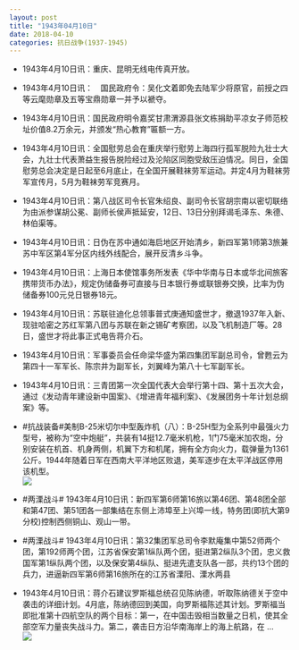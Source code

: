 ```yaml
---
layout: post
title: "1943年04月10日"
date: 2018-04-10
categories: 抗日战争(1937-1945)
---
```


<meta name="referrer" content="no-referrer" />

- 1943年4月10日讯：重庆、昆明无线电传真开放。 

- 1943年4月10日讯：　国民政府令：吴化文着即免去陆军少将原官，前授之四等云麾勋章及五等宝鼎勋章一并予以褫夺。 

- 1943年4月10日讯：国民政府明令嘉奖甘肃渭源县张文栋捐助平凉女子师范校址价值8.2万余元，并颁发“热心教育”匾额一方。 

- 1943年4月10日讯：全国慰劳总会在重庆举行慰劳上海四行孤军脱险九壮士大会，九壮士代表萧益生报告脱险经过及沦陷区同胞受敌压迫情况。同日，全国慰劳总会决定是日起至6月底止，在全国开展鞋袜劳军运动。并定4月为鞋袜劳军宣传月，5月为鞋袜劳军竞赛月。 

- 1943年4月10日讯：第八战区司令长官朱绍良、副司令长官胡宗南以密切联络为由派参谋胡公冕、副师长侯声抵延安，12日、13日分别拜谒毛泽东、朱德、林伯渠等。 

- 1943年4月10日讯：日伪在苏中通如海启地区开始清乡，新四军第1师第3旅兼苏中军区第4军分区内线外线配合，展开反清乡斗争。 

- 1943年4月10日讯：上海日本使馆事务所发表《华中华南与日本或华北间旅客携带货币办法》，规定伪储备券可直接与日本银行券或联银券交换，比率为伪储备券100元兑日银券18元。 

- 1943年4月10日讯：苏联驻迪化总领事普式庚通知盛世才，撤退1937年入新、现驻哈密之苏红军第八团与苏联在新之锡矿考察团，以及飞机制造厂等。28日，盛世才将此事正式电告蒋介石。 

- 1943年4月10日讯：军事委员会任命梁华盛为第四集团军副总司令，曾甦云为第四十一军军长、陈宗井为副军长，刘翼峰为第八十七军副军长。 

- 1943年4月10日讯：三青团第一次全国代表大会举行第十四、第十五次大会，通过《发动青年建设新中国案》、《增进青年福利案》、《发展团务十年计划总纲案》等。 

- #抗战装备#美制B-25米切尔中型轰炸机（八）：B-25H型为全系列中最强火力型号，被称为“空中炮艇”，共装有14挺12.7毫米机枪，1门75毫米加农炮，分别安装在机首、机身两侧，机翼下方和机尾，拥有全方向火力，载弹量为1361公斤。1944年随着日军在西南大平洋地区败退，美军逐步在太平洋战区停用该机型。 <br/><img src="https://wx2.sinaimg.cn/large/aca367d8ly1fq7bxssz1lj20go17d49g.jpg" />

- #两溧战斗# 1943年4月10日讯：新四军第6师第16旅以第46团、第48团全部和第47团、第51团各一部集结在东侧上沛埠至上兴埠一线，特务团(即抗大第9分校)控制西侧铜山、观山一带。 

- #两溧战斗# 1943年4月10日讯：第32集团军总司令李默庵集中第52师两个团，第192师两个团，江苏省保安第1纵队两个团，挺进第2纵队3个团，忠义救国军第1纵队两个团，以及保安第4纵队、挺进先遣支队各一部，共约13个团的兵力，进逼新四军第6师第16旅所在的江苏省溧阳、溧水两县 

- 1943年4月10日讯：蒋介石建议罗斯福总统召见陈纳德，听取陈纳德关于空中袭击的详细计划。4月底，陈纳德回到美国，向罗斯福陈述其计划。罗斯福当即批准第十四航空队的两个目标：第一，在中国击毁相当数量之日机，使其全部空军力量丧失战斗力。第二，袭击日方沿华南海岸上的海上航路，在 ... <br/><img src="https://wx4.sinaimg.cn/large/aca367d8ly1fq78gi6w03j20c8090gln.jpg" />

